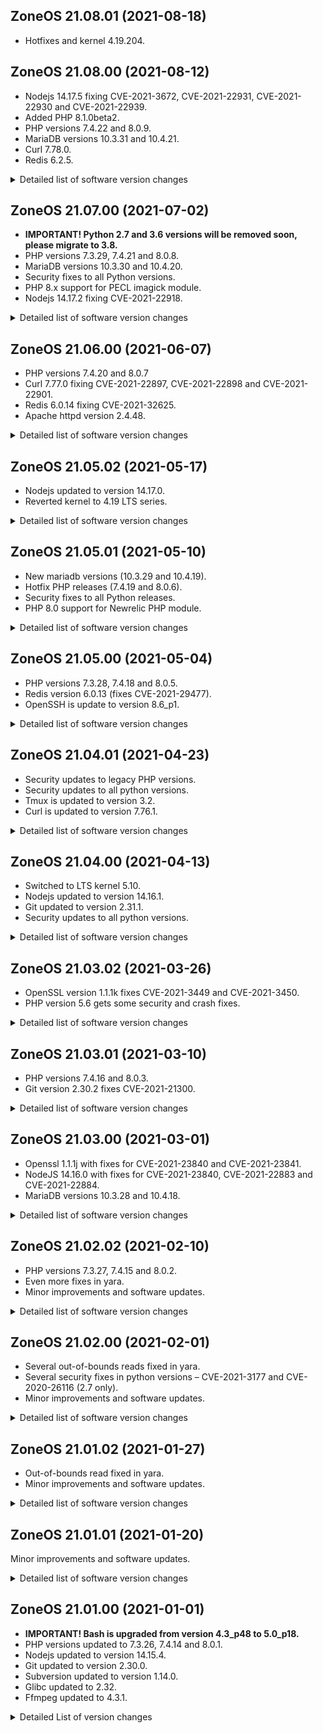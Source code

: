 ## ZoneOS 21.08.01 (2021-08-18)

  * Hotfixes and kernel 4.19.204.

## ZoneOS 21.08.00 (2021-08-12)

  * Nodejs 14.17.5 fixing CVE-2021-3672, CVE-2021-22931, CVE-2021-22930 and CVE-2021-22939.
  * Added PHP 8.1.0beta2.
  * PHP versions 7.4.22 and 8.0.9.
  * MariaDB versions 10.3.31 and 10.4.21.
  * Curl 7.78.0.
  * Redis 6.2.5.

<details>
  <summary>Detailed list of software version changes</summary>

  ### Changes

  * app-arch/pigz 2.4-r1 -> 2.6
  * app-arch/unrar 6.0.5 -> 6.0.7
  * app-arch/xz-utils 5.2.5 -> 5.2.5-r1
  * app-arch/zstd 1.4.9 -> 1.5.0
  * app-crypt/gpgme 1.14.0 -> 1.15.1
  * app-crypt/mit-krb5 1.18.2-r3 -> 1.19.2
  * app-text/htmltidy 20090325-r2 -> 0.99.0
  * dev-db/mariadb 10.3.30 -> 10.3.31
  * dev-db/mariadb 10.4.20 -> 10.4.21
  * dev-db/mariadb-connector-c 3.1.12 -> 3.1.13
  * dev-db/redis 6.0.14 -> 6.2.5
  * dev-db/sqlite 3.34.1 -> 3.35.5
  * dev-lang/php 7.4.21 -> 7.4.22
  * dev-lang/php 8.0.8 -> 8.0.9
  * dev-lang/python 2.7.18_p10 -> 2.7.18_p11
  * dev-lang/python 3.6.13_p5 -> 3.6.14
  * dev-lang/python 3.8.10_p2 -> 3.8.11
  * dev-libs/libpcre 8.44 -> 8.45
  * dev-libs/libuv 1.41.0 -> 1.41.1
  * dev-libs/libzip 1.7.3-r1 -> 1.8.0
  * dev-libs/protobuf 3.15.8 -> 3.17.3
  * dev-php/igbinary 3.1.6 -> 3.2.6
  * media-gfx/imagemagick 7.1.0.2 -> 7.1.0.4
  * media-libs/libogg 1.3.4-r1 -> 1.3.5
  * net-libs/nghttp2 1.41.0-r2 -> 1.43.0-r2
  * net-libs/nodejs 14.17.2 -> 14.17.5
  * net-misc/curl 7.77.0-r1 -> 7.78.0
  * net-misc/whois 5.5.9 -> 5.5.9-r1
  * sys-kernel/zoneos-kernel 4.19.198 -> 4.19.202
  * sys-libs/glibc 2.32-r7 -> 2.33-r5
</details>

## ZoneOS 21.07.00 (2021-07-02)

  * **IMPORTANT! Python 2.7 and 3.6 versions will be removed soon, please migrate to 3.8.**
  * PHP versions 7.3.29, 7.4.21 and 8.0.8.
  * MariaDB versions 10.3.30 and 10.4.20.
  * Security fixes to all Python versions.
  * PHP 8.x support for PECL imagick module.
  * Nodejs 14.17.2 fixing CVE-2021-22918.

<details>
  <summary>Detailed list of software version changes</summary>

  ### Changes

  * app-antivirus/clamav 0.103.2 -> 0.103.3
  * dev-db/mariadb 10.3.29 -> 10.3.30
  * dev-db/mariadb 10.4.19 -> 10.4.20
  * dev-lang/php 7.3.28 -> 7.3.29
  * dev-lang/php 7.4.20 -> 7.4.21
  * dev-lang/php 8.0.7 -> 8.0.8
  * dev-lang/python 2.7.18_p9 -> 2.7.18_p10
  * dev-lang/python 3.6.13_p3 -> 3.6.13_p5
  * dev-lang/python 3.8.9_p2 -> 3.8.10_p2
  * dev-php/blackfire 1.59.2 -> 1.62.0
  * dev-php/pecl-imagick 3.4.4-r1 -> 3.5.0
  * dev-php/sourceguardian 12.0 -> 12.1
  * dev-vcs/git 2.31.1 -> 2.32.0
  * media-gfx/imagemagick 7.0.11.14 -> 7.1.0.2
  * media-gfx/libimagequant 2.14.0 -> 2.15.1
  * media-libs/libjpeg-turbo 2.1.0-r1 -> 2.1.0-r2
  * net-dns/bind-tools 9.16.12 -> 9.16.18
  * net-dns/libidn 1.36 -> 1.37
  * net-dns/libidn2 2.3.0 -> 2.3.1
  * net-libs/nodejs 14.17.0 -> 14.17.2
  * sys-kernel/zoneos-kernel 4.19.193 -> 4.19.196
</details>

## ZoneOS 21.06.00 (2021-06-07)

  * PHP versions 7.4.20 and 8.0.7
  * Curl 7.77.0 fixing CVE-2021-22897, CVE-2021-22898 and CVE-2021-22901.
  * Redis 6.0.14 fixing CVE-2021-32625.
  * Apache httpd version 2.4.48.

<details>
  <summary>Detailed list of software version changes</summary>

  ### Changes

  * app-arch/unrar 6.0.4 -> 6.0.5
  * app-editors/nano 5.3-r1 -> 5.6.1
  * dev-db/redis 6.0.13-r1 -> 6.0.14
  * dev-lang/php 7.4.19 -> 7.4.20
  * dev-lang/php 8.0.6 -> 8.0.7
  * dev-libs/expat 2.2.10 -> 2.4.1
  * dev-libs/icu 67.1 -> 69.1
  * dev-libs/libcroco 0.6.13 -> 0.6.13-r1
  * dev-libs/libmaxminddb 1.5.2 -> 1.6.0
  * dev-libs/libpcre2 10.35 -> 10.36-r1
  * dev-libs/libxml2 2.9.10-r5 -> 2.9.12-r2
  * dev-php/blackfire 1.57.0 -> 1.59.2
  * media-gfx/imagemagick 7.0.11.12 -> 7.0.11.14
  * media-libs/gd 2.3.1 -> 2.3.2
  * media-libs/libjpeg-turbo 2.0.6 -> 2.1.0-r1
  * media-libs/libogg 1.3.4 -> 1.3.4-r1
  * media-libs/tiff 4.2.0 -> 4.3.0
  * media-video/ffmpeg 4.3.2 -> 4.4
  * net-misc/curl 7.76.1 -> 7.77.0
  * net-misc/wget 1.20.3-r3 -> 1.21.1
  * net-misc/whois 5.5.6-r1 -> 5.5.9
  * sys-apps/findutils 4.7.0 -> 4.8.0
  * sys-apps/less 563-r1 -> 581.2
  * sys-apps/net-tools 1.60_p20180626073013 -> 2.10
  * sys-kernel/zoneos-kernel 4.19.190 -> 4.19.193
  * sys-process/psmisc 23.3-r1 -> 23.4-r1
  * www-servers/apache 2.4.46 -> 2.4.48
</details>

## ZoneOS 21.05.02 (2021-05-17)

  * Nodejs updated to version 14.17.0.
  * Reverted kernel to 4.19 LTS series.

<details>
  <summary>Detailed list of software version changes</summary>

  ### Changes

  * media-gfx/imagemagick 7.0.11.11 -> 7.0.11.12
  * net-libs/nodejs 14.16.1 -> 14.17.0
  * sys-kernel/zoneos-kernel 5.10.35 -> 4.19.190
</details>

## ZoneOS 21.05.01 (2021-05-10)

  * New mariadb versions (10.3.29 and 10.4.19).
  * Hotfix PHP releases (7.4.19 and 8.0.6).
  * Security fixes to all Python releases.
  * PHP 8.0 support for Newrelic PHP module.

<details>
  <summary>Detailed list of software version changes</summary>

  ### Changes

  * app-arch/unzip 6.0_p25-r1 -> 6.0_p26
  * dev-db/mariadb 10.3.28 -> 10.3.29
  * dev-db/mariadb 10.4.18 -> 10.4.19
  * dev-lang/php 7.4.18 -> 7.4.19
  * dev-lang/php 8.0.5 -> 8.0.6
  * dev-lang/python 2.7.18_p8 -> 2.7.18_p9
  * dev-lang/python 3.6.13_p1 -> 3.6.13_p3
  * dev-lang/python 3.8.8_p1 -> 3.8.9_p2
  * dev-php/blackfire 1.56.1 -> 1.57.0
  * dev-php/newrelic 9.16.0.295 -> 9.17.1.301
  * media-gfx/imagemagick 7.0.11.10 -> 7.0.11.11
  * media-gfx/libimagequant 2.12.3 -> 2.14.0
  * sys-kernel/zoneos-kernel 5.10.34 -> 5.10.35
</details>

## ZoneOS 21.05.00 (2021-05-04)

  * PHP versions 7.3.28, 7.4.18 and 8.0.5.
  * Redis version 6.0.13 (fixes CVE-2021-29477).
  * OpenSSH is update to version 8.6_p1.

<details>
  <summary>Detailed list of software version changes</summary>

  ### Changes

  * app-forensics/yara 4.0.5 -> 4.1.0
  * app-text/qpdf 10.1.0 -> 10.3.1
  * dev-db/redis 6.0.12 -> 6.0.13
  * dev-lang/php 7.3.27 -> 7.3.28
  * dev-lang/php 7.4.16 -> 7.4.18
  * dev-lang/php 8.0.3 -> 8.0.5
  * dev-php/pecl-redis 5.3.3 -> 5.3.4
  * media-gfx/imagemagick 7.0.11.8 -> 7.0.11.10
  * media-libs/lcms 2.11 -> 2.12
  * net-misc/openssh 8.4_p1-r3 -> 8.6_p1-r1
  * sys-apps/file 5.39-r4 -> 5.40-r2
  * sys-kernel/zoneos-kernel 5.10.32 -> 5.10.34
  * sys-process/htop 3.0.2 -> 3.0.5
</details>

## ZoneOS 21.04.01 (2021-04-23)

  * Security updates to legacy PHP versions.
  * Security updates to all python versions.
  * Tmux is updated to version 3.2.
  * Curl is updated to version 7.76.1.

<details>
  <summary>Detailed list of software version changes</summary>

  ### Changes

  * app-arch/unrar 6.0.3 -> 6.0.4
  * app-misc/tmux 3.1c -> 3.2
  * dev-lang/php 7.0.33-r6 -> 7.0.33-r7
  * dev-lang/php 7.1.33 -> 7.1.33-r1
  * dev-lang/python 2.7.18_p7 -> 2.7.18_p8
  * dev-lang/python 3.6.13 -> 3.6.13_p1
  * dev-lang/python 3.8.8 -> 3.8.8_p1
  * dev-php/blackfire 1.53.0 -> 1.56.1
  * dev-php/maxminddb 1.5.0 -> 1.6.0
  * media-gfx/imagemagick 7.0.11.6 -> 7.0.11.8
  * net-misc/curl 7.74.0-r2 -> 7.76.1
  * sys-apps/util-linux 2.35.2 -> 2.36.2
  * sys-kernel/zoneos-kernel 5.10.29 -> 5.10.32
</details>

## ZoneOS 21.04.00 (2021-04-13)

  * Switched to LTS kernel 5.10.
  * Nodejs updated to version 14.16.1.
  * Git updated to version 2.31.1.
  * Security updates to all python versions.

<details>
  <summary>Detailed list of software version changes</summary>

  ### Changes

  * app-arch/tar 1.32-r1 -> 1.34
  * app-arch/unrar 5.9.4 -> 6.0.3
  * app-arch/zstd 1.4.5 -> 1.4.9
  * app-crypt/gnupg 2.2.20-r2 -> 2.2.27
  * app-editors/vim 8.2.0360 -> 8.2.0814-r100
  * app-misc/mc 4.8.25-r1 -> 4.8.26-r1
  * app-text/poppler 20.11.0 -> 21.02.0
  * app-text/qpdf 10.0.4 -> 10.1.0
  * dev-db/freetds 1.00.558 -> 1.2.18
  * dev-db/mariadb-connector-c 3.1.11 -> 3.1.12
  * dev-db/redis 6.0.9 -> 6.0.12
  * dev-db/sqlite 3.33.0 -> 3.34.1
  * dev-lang/python 2.7.18-r6 -> 2.7.18_p7
  * dev-lang/python 3.6.12-r2 -> 3.6.13
  * dev-lang/python 3.8.7-r1 -> 3.8.8
  * dev-php/pecl-gnupg 1.4.0-r3 -> 1.5.0
  * dev-php/pecl-mongodb 1.9.0 -> 1.9.1
  * dev-vcs/git 2.30.2 -> 2.31.1
  * media-gfx/gifsicle 1.91 -> 1.92
  * media-gfx/imagemagick 7.0.11.4 -> 7.0.11.6
  * media-libs/dav1d 0.8.0 -> 0.8.2
  * media-libs/gd 2.3.0 -> 2.3.1
  * media-libs/tiff 4.1.0 -> 4.2.0
  * media-video/ffmpeg 4.3.1 -> 4.3.2
  * net-libs/nodejs 14.16.0 -> 14.16.1
  * sys-kernel/zoneos-kernel 4.19.183 -> 5.10.29
</details>

## ZoneOS 21.03.02 (2021-03-26)

  * OpenSSL version 1.1.1k fixes CVE-2021-3449 and CVE-2021-3450.
  * PHP version 5.6 gets some security and crash fixes.

<details>
  <summary>Detailed list of software version changes</summary>

  ### Changes

  * dev-libs/openssl 1.1.1j -> 1.1.1k
  * dev-php/blackfire 1.49.1 -> 1.53.0
  * dev-php/sourceguardian 11.4.1-r1 -> 12.0
  * media-gfx/imagemagick 7.0.11.3 -> 7.0.11.4
  * sys-kernel/zoneos-kernel 4.19.179 -> 4.19.183
</details>

## ZoneOS 21.03.01 (2021-03-10)

  * PHP versions 7.4.16 and 8.0.3.
  * Git version 2.30.2 fixes CVE-2021-21300.

<details>
  <summary>Detailed list of software version changes</summary>

  ### Changes

  * dev-lang/php 7.4.15 -> 7.4.16
  * dev-lang/php 8.0.2 -> 8.0.3
  * dev-vcs/git 2.30.1 -> 2.30.2
  * media-gfx/imagemagick 7.0.11.1 -> 7.0.11.3
  * net-dns/bind-tools 9.16.7 -> 9.16.12
  * sys-kernel/zoneos-kernel 4.19.177 -> 4.19.179
</details>

## ZoneOS 21.03.00 (2021-03-01)

  * Openssl 1.1.1j with fixes for CVE-2021-23840 and CVE-2021-23841.
  * NodeJS 14.16.0 with fixes for CVE-2021-23840, CVE-2021-22883 and CVE-2021-22884.
  * MariaDB versions 10.3.28 and 10.4.18.

<details>
  <summary>Detailed list of software version changes</summary>

  ### Changes

  * dev-db/mariadb 10.3.27 -> 10.3.28
  * dev-db/mariadb 10.4.17 -> 10.4.18
  * dev-libs/openssl 1.1.1i -> 1.1.1j
  * dev-php/pecl-xdebug 3.0.2 -> 3.0.3
  * media-gfx/imagemagick 7.0.10.61 -> 7.0.11.1
  * net-libs/nodejs 14.15.5 -> 14.16.0
  * sys-kernel/zoneos-kernel 4.19.175 -> 4.19.177
</details>

## ZoneOS 21.02.02 (2021-02-10)

  * PHP versions 7.3.27, 7.4.15 and 8.0.2.
  * Even more fixes in yara.
  * Minor improvements and software updates.

<details>
  <summary>Detailed list of software version changes</summary>

  ### Changes

  * app-antivirus/clamav 0.103.0-r2 -> 0.103.1
  * app-forensics/yara 4.0.4 -> 4.0.5
  * dev-lang/php 7.3.26 -> 7.3.27
  * dev-lang/php 7.4.14 -> 7.4.15
  * dev-lang/php 8.0.1 -> 8.0.2
  * dev-php/blackfire 1.49.0 -> 1.49.1
  * dev-php/pecl-redis 5.3.2 -> 5.3.3
  * dev-vcs/git 2.30.0 -> 2.30.1
  * net-libs/nodejs 14.15.4 -> 14.15.5
  * sys-kernel/zoneos-kernel 4.19.172 -> 4.19.175
</details>

## ZoneOS 21.02.00 (2021-02-01)

  * Several out-of-bounds reads fixed in yara.
  * Several security fixes in python versions – CVE-2021-3177 and CVE-2020-26116 (2.7 only).
  * Minor improvements and software updates.

<details>
  <summary>Detailed list of software version changes</summary>

  ### Changes

  * app-forensics/yara 4.0.3 -> 4.0.4
  * dev-lang/python 2.7.18-r5 -> 2.7.18-r6
  * dev-lang/python 3.6.12-r1 -> 3.6.12-r2
  * dev-lang/python 3.8.6-r1 -> 3.8.7-r1
  * media-gfx/imagemagick 7.0.10.60 -> 7.0.10.61
  * sys-kernel/zoneos-kernel 4.19.170 -> 4.19.172

  ### Added

  * dev-libs/cjose 0.6.1
  * www-apache/mod_auth_openidc 2.4.5
</details>

## ZoneOS 21.01.02 (2021-01-27)

  * Out-of-bounds read fixed in yara.
  * Minor improvements and software updates.

<details>
  <summary>Detailed list of software version changes</summary>

  ### Changes

  * app-forensics/yara 4.0.2-r1 -> 4.0.3
  * dev-php/blackfire 1.48.1 -> 1.49.0
  * dev-php/newrelic 9.15.0.293 -> 9.16.0.295
  * media-gfx/imagemagick 7.0.10.58 -> 7.0.10.60
  * sys-kernel/zoneos-kernel 4.19.168 -> 4.19.170
</details>

## ZoneOS 21.01.01 (2021-01-20)

Minor improvements and software updates.

<details>
  <summary>Detailed list of software version changes</summary>

  ### Changes

  * media-gfx/imagemagick 7.0.10.56 -> 7.0.10.58
  * sys-kernel/zoneos-kernel 4.19.165 -> 4.19.168
</details>

## ZoneOS 21.01.00 (2021-01-01)

- **IMPORTANT! Bash is upgraded from version 4.3_p48 to 5.0_p18.**
- PHP versions updated to 7.3.26, 7.4.14 and 8.0.1.
- Nodejs updated to version 14.15.4.
- Git updated to version 2.30.0.
- Subversion updated to version 1.14.0.
- Glibc updated to 2.32.
- Ffmpeg updated to 4.3.1.

<details>
  <summary>Detailed List of version changes</summary>

  ### Changes

  * app-antivirus/clamav 0.102.4-r1 -> 0.103.0-r2
  * app-arch/lz4 1.9.2 -> 1.9.3
  * app-arch/tar 1.32 -> 1.32-r1
  * app-arch/zstd 1.4.4-r4 -> 1.4.5
  * app-crypt/pinentry 1.1.0-r2 -> 1.1.0-r3
  * app-editors/nano 4.9.3 -> 5.3-r1
  * app-forensics/yara 4.0.2 -> 4.0.2-r1
  * app-misc/mc 4.8.24 -> 4.8.25-r1
  * app-shells/bash 4.3_p48-r2 -> 5.0_p18
  * app-text/ghostscript-gpl 9.52-r1 -> 9.53.3-r4
  * app-text/poppler 0.90.1 -> 20.11.0
  * app-text/poppler-data 0.4.9 -> 0.4.10
  * app-text/qpdf 9.0.2 -> 10.0.4
  * dev-db/mariadb-connector-c 3.1.10 -> 3.1.11
  * dev-db/postgresql 12.4 -> 12.5
  * dev-db/unixODBC 2.3.5-r1 -> 2.3.9
  * dev-lang/luajit 2.0.5-r2 -> 2.0.5-r3
  * dev-lang/php 7.3.25 -> 7.3.26
  * dev-lang/php 7.4.13 -> 7.4.14
  * dev-lang/php 8.0.0 -> 8.0.1
  * dev-lang/python 2.7.18-r4 -> 2.7.18-r5
  * dev-lang/python 3.6.12 -> 3.6.12-r1
  * dev-lang/python 3.8.5 -> 3.8.6-r1
  * dev-libs/boost 1.72.0-r2 -> 1.74.0-r1
  * dev-libs/expat 2.2.8 -> 2.2.10
  * dev-libs/jansson 2.13.1 -> 2.13.1-r1
  * dev-libs/libev 4.31 -> 4.33
  * dev-libs/libgit2 1.0.1-r1 -> 1.1.0-r2
  * dev-libs/libusb 1.0.21-r1 -> 1.0.23-r1
  * dev-libs/libverto 0.2.5-r1 -> 0.3.1-r1
  * dev-libs/libxml2 2.9.10-r3 -> 2.9.10-r4
  * dev-libs/libxslt 1.1.34 -> 1.1.34-r1
  * dev-libs/lzo 2.09 -> 2.10
  * dev-libs/oniguruma 6.9.4 -> 6.9.6-r1
  * dev-libs/protobuf 3.12.4 -> 3.13.0
  * dev-php/blackfire 1.46.3 -> 1.48.1
  * dev-php/newrelic 9.14.0.290 -> 9.15.0.293
  * dev-php/pecl-xdebug 3.0.1 -> 3.0.2
  * dev-vcs/git 2.29.2 -> 2.30.0
  * dev-vcs/subversion 1.12.2 -> 1.14.0-r1
  * mail-mta/postfix 3.3.14 -> 3.3.15
  * media-gfx/imagemagick 7.0.10.48 -> 7.0.10.56
  * media-gfx/pngquant 2.12.5 -> 2.13.1
  * media-libs/fontconfig 2.13.0-r4 -> 2.13.1-r2
  * media-libs/jbig2dec 0.18 -> 0.19
  * media-libs/libjpeg-turbo 2.0.5-r2 -> 2.0.6
  * media-libs/mesa 20.1.10 -> 20.2.4
  * media-libs/openjpeg 2.3.1-r1 -> 2.4.0
  * media-libs/opus 1.3 -> 1.3.1-r1
  * media-libs/x264 0.0.20190214 -> 0.0.20190903-r1
  * media-video/ffmpeg 4.2.4 -> 4.3.1
  * net-libs/libtirpc 1.0.2-r1 -> 1.2.6
  * net-libs/nodejs 14.15.1 -> 14.15.4
  * net-misc/memcached 1.6.8 -> 1.6.9
  * net-nds/openldap 2.4.46 -> 2.4.56
  * sys-apps/diffutils 3.7 -> 3.7-r1
  * sys-apps/gawk 5.0.1 -> 5.1.0
  * sys-apps/sed 4.7 -> 4.8
  * sys-devel/make 4.2.1-r4 -> 4.3
  * sys-kernel/zoneos-kernel 4.19.163 -> 4.19.165
  * sys-libs/db 5.3.28-r2 -> 5.3.28-r4
  * sys-libs/gdbm 1.13-r2 -> 1.18.1-r1
  * sys-libs/glibc 2.30-r8 -> 2.32-r3
  * sys-process/htop 2.2.0 -> 3.0.2
  * x11-libs/gdk-pixbuf 2.38.1-r1 -> 2.42.2
  * x11-libs/libX11 1.6.12 -> 1.7.0
  * x11-libs/libXau 1.0.8-r1 -> 1.0.9-r1
  * x11-libs/libXdmcp 1.1.2-r2 -> 1.1.3
  * x11-libs/libXext 1.3.3-r1 -> 1.3.4
  * x11-libs/libXtst 1.2.3-r1 -> 1.2.3-r2
  * x11-libs/libdrm 2.4.102 -> 2.4.103
  * x11-libs/libxshmfence 1.3-r1 -> 1.3-r2

  ### Added

  * app-arch/p7zip 16.02-r4
  * dev-libs/tomsfastmath 0.13.1
  * media-libs/dav1d 0.8.0
  * net-libs/gnutls 3.6.15
  * www-apache/modsec-sdbm-util 20181217

  ### Removed

  * dev-php/pecl-redis 3.1.6
</details>
